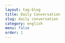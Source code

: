 ```yaml
---
layout: tag-blog
title: Daily Conversation
slug: daily conversation
category: english
menu: false
order: 1
---
```

